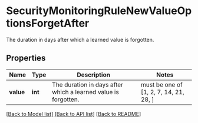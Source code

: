 # SecurityMonitoringRuleNewValueOptionsForgetAfter

The duration in days after which a learned value is forgotten.

## Properties
Name | Type | Description | Notes
------------ | ------------- | ------------- | -------------
**value** | **int** | The duration in days after which a learned value is forgotten. |  must be one of [1, 2, 7, 14, 21, 28, ]

[[Back to Model list]](README.md#documentation-for-models) [[Back to API list]](README.md#documentation-for-api-endpoints) [[Back to README]](README.md)


